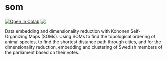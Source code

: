 # som

<a href="https://colab.research.google.com/github/mark-antal-csizmadia/som/blob/main/som.ipynb">
  <img align="center" src="https://colab.research.google.com/assets/colab-badge.svg" alt="Open In Colab"/>
</a>

<a href="https://nbviewer.jupyter.org/github/mark-antal-csizmadia/som/blob/main/som.ipynb">
  <img align="center" src="https://img.shields.io/badge/Jupyter-Open%20In%20nbviewer-informational?style=flat&logo=Jupyter&logoColor=F37626&color=blue" />
</a>

Data embedding and dimensionality reduction with Kohonen Self-Organizing Maps (SOMs). Using SOMs to find the topological ordering of animal species, to find the shortest distance path through cities, and for the dimensionality reduction, embedding and clustering of Swedish members of the parliament based on their votes.